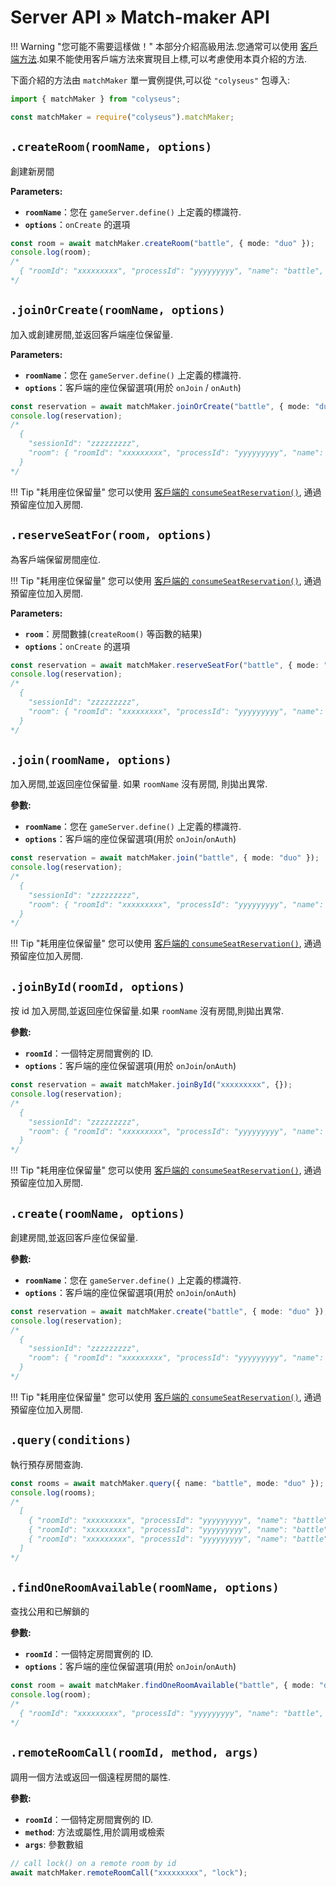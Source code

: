 # Server API &raquo; Match-maker API

!!! Warning "您可能不需要這樣做！"
    本部分介紹高級用法.您通常可以使用 [客戶端方法](/client/client/#methods).如果不能使用客戶端方法來實現目上標,可以考慮使用本頁介紹的方法.

下面介紹的方法由 `matchMaker` 單一實例提供,可以從 `"colyseus"` 包導入:

```typescript fct_label="TypeScript"
import { matchMaker } from "colyseus";
```

```javascript fct_label="JavaScript"
const matchMaker = require("colyseus").matchMaker;
```

## `.createRoom(roomName, options)`
創建新房間

**Parameters:**

- **`roomName`**：您在 `gameServer.define()` 上定義的標識符.
- **`options`**：`onCreate` 的選項

```typescript
const room = await matchMaker.createRoom("battle", { mode: "duo" });
console.log(room);
/*
  { "roomId": "xxxxxxxxx", "processId": "yyyyyyyyy", "name": "battle", "locked": false }
*/
```

## `.joinOrCreate(roomName, options)`

加入或創建房間,並返回客戶端座位保留量.

**Parameters:**

- **`roomName`**：您在 `gameServer.define()` 上定義的標識符.
- **`options`**：客戶端的座位保留選項(用於 `onJoin` / `onAuth`)

```typescript
const reservation = await matchMaker.joinOrCreate("battle", { mode: "duo" });
console.log(reservation);
/*
  {
    "sessionId": "zzzzzzzzz",
    "room": { "roomId": "xxxxxxxxx", "processId": "yyyyyyyyy", "name": "battle", "locked": false }
  }
*/
```

!!! Tip "耗用座位保留量"
    您可以使用 [客戶端的 `consumeSeatReservation()`](/client/client/#consumeseatreservation-reservation), 通過預留座位加入房間.

## `.reserveSeatFor(room, options)`
為客戶端保留房間座位.

!!! Tip "耗用座位保留量"
    您可以使用 [客戶端的 `consumeSeatReservation()`](/client/client/#consumeseatreservation-reservation), 通過預留座位加入房間.

**Parameters:**

- **`room`**：房間數據(`createRoom()` 等函數的結果)
- **`options`**：`onCreate` 的選項

```typescript
const reservation = await matchMaker.reserveSeatFor("battle", { mode: "duo" });
console.log(reservation);
/*
  {
    "sessionId": "zzzzzzzzz",
    "room": { "roomId": "xxxxxxxxx", "processId": "yyyyyyyyy", "name": "battle", "locked": false }
  }
*/
```

## `.join(roomName, options)`
加入房間,並返回座位保留量. 如果 `roomName` 沒有房間, 則拋出異常.

**參數:**

- **`roomName`**：您在 `gameServer.define()` 上定義的標識符.
- **`options`**：客戶端的座位保留選項(用於 `onJoin`/`onAuth`)

```typescript
const reservation = await matchMaker.join("battle", { mode: "duo" });
console.log(reservation);
/*
  {
    "sessionId": "zzzzzzzzz",
    "room": { "roomId": "xxxxxxxxx", "processId": "yyyyyyyyy", "name": "battle", "locked": false }
  }
*/
```

!!! Tip "耗用座位保留量"
    您可以使用 [客戶端的 `consumeSeatReservation()`](/client/client/#consumeseatreservation-reservation), 通過預留座位加入房間.

## `.joinById(roomId, options)`
按  id 加入房間,並返回座位保留量.如果 `roomName` 沒有房間,則拋出異常.

**參數:**

- **`roomId`**：一個特定房間實例的 ID.
- **`options`**：客戶端的座位保留選項(用於 `onJoin`/`onAuth`)

```typescript
const reservation = await matchMaker.joinById("xxxxxxxxx", {});
console.log(reservation);
/*
  {
    "sessionId": "zzzzzzzzz",
    "room": { "roomId": "xxxxxxxxx", "processId": "yyyyyyyyy", "name": "battle", "locked": false }
  }
*/
```

!!! Tip "耗用座位保留量"
    您可以使用 [客戶端的 `consumeSeatReservation()`](/client/client/#consumeseatreservation-reservation), 通過預留座位加入房間.

## `.create(roomName, options)`
創建房間,並返回客戶座位保留量.

**參數:**

- **`roomName`**：您在 `gameServer.define()` 上定義的標識符.
- **`options`**：客戶端的座位保留選項(用於 `onJoin`/`onAuth`)

```typescript
const reservation = await matchMaker.create("battle", { mode: "duo" });
console.log(reservation);
/*
  {
    "sessionId": "zzzzzzzzz",
    "room": { "roomId": "xxxxxxxxx", "processId": "yyyyyyyyy", "name": "battle", "locked": false }
  }
*/
```

!!! Tip "耗用座位保留量"
    您可以使用 [客戶端的 `consumeSeatReservation()`](/client/client/#consumeseatreservation-reservation), 通過預留座位加入房間.

## `.query(conditions)`
執行預存房間查詢.

```typescript
const rooms = await matchMaker.query({ name: "battle", mode: "duo" });
console.log(rooms);
/*
  [
    { "roomId": "xxxxxxxxx", "processId": "yyyyyyyyy", "name": "battle", "locked": false },
    { "roomId": "xxxxxxxxx", "processId": "yyyyyyyyy", "name": "battle", "locked": false },
    { "roomId": "xxxxxxxxx", "processId": "yyyyyyyyy", "name": "battle", "locked": false }
  ]
*/
```

## `.findOneRoomAvailable(roomName, options)`
查找公用和已解鎖的

**參數:**

- **`roomId`**：一個特定房間實例的 ID.
- **`options`**：客戶端的座位保留選項(用於 `onJoin`/`onAuth`)

```typescript
const room = await matchMaker.findOneRoomAvailable("battle", { mode: "duo" });
console.log(room);
/*
  { "roomId": "xxxxxxxxx", "processId": "yyyyyyyyy", "name": "battle", "locked": false }
*/
```

## `.remoteRoomCall(roomId, method, args)`
調用一個方法或返回一個遠程房間的屬性.

**參數:**

- **`roomId`**：一個特定房間實例的 ID.
- **`method`**: 方法或屬性,用於調用或檢索
- **`args`**: 參數數組

```typescript
// call lock() on a remote room by id
await matchMaker.remoteRoomCall("xxxxxxxxx", "lock");
```

